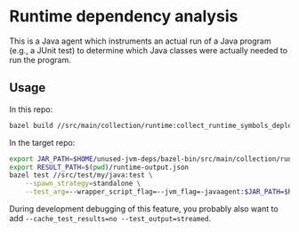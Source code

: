 # Runtime dependency analysis

This is a Java agent which instruments an actual run of a Java program (e.g., a JUnit test) to 
determine which Java classes were actually needed to run the program.

## Usage

In this repo:
```sh
bazel build //src/main/collection/runtime:collect_runtime_symbols_deploy.jar
```

In the target repo:

```sh
export JAR_PATH=$HOME/unused-jvm-deps/bazel-bin/src/main/collection/runtime/collect_runtime_symbols_deploy.jar
export RESULT_PATH=$(pwd)/runtime-output.json
bazel test //src/test/my/java:test \
    --spawn_strategy=standalone \
    --test_arg=--wrapper_script_flag=--jvm_flag=-javaagent:$JAR_PATH=$RESULT_PATH
```

During development debugging of this feature, you probably also want to add `--cache_test_results=no --test_output=streamed`.